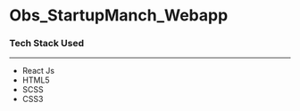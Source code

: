 # Obs_StartupManch_Webapp


### Tech Stack Used
----
<ul>
<li> React Js </li>
<li> HTML5 </li>
<li> SCSS </li>
<li> CSS3 </li>
</ul>


